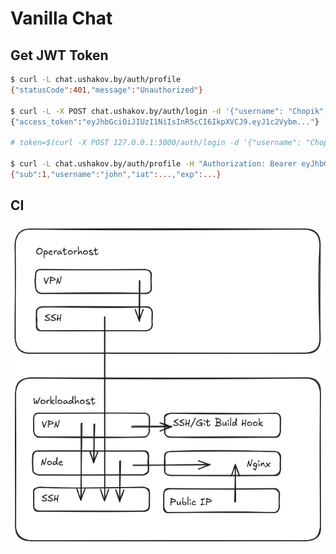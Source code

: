 # Vanilla Chat

## Get JWT Token

```sh
$ curl -L chat.ushakov.by/auth/profile
{"statusCode":401,"message":"Unauthorized"}

$ curl -L -X POST chat.ushakov.by/auth/login -d '{"username": "Chopik", "password": "Chopik"}' -H "Content-Type: application/json"
{"access_token":"eyJhbGciOiJIUzI1NiIsInR5cCI6IkpXVCJ9.eyJ1c2Vybm..."}

# token=$(curl -X POST 127.0.0.1:3000/auth/login -d '{"username": "Chopik", "password": "Chopik"}' -H "Content-Type: application/json" -s | jq .access_token)

$ curl -L chat.ushakov.by/auth/profile -H "Authorization: Bearer eyJhbGciOiJIUzI1NiIsInR5cCI6IkpXVCJ9.eyJ1c2Vybm..."
{"sub":1,"username":"john","iat":...,"exp":...}
```
## CI

![alt text](https://github.com/a-u-93/chat/blob/master/ci_design.png?raw=true)
